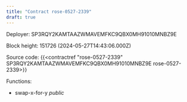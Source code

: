 ```yaml
---
title: "Contract rose-0527-2339"
draft: true
---
```

Deployer: SP3RQY2KAMTAAZWMAVEMFKC9QBX0MH91010MNBZ9E


 



Block height: 151726 (2024-05-27T14:43:06.000Z)

Source code: {{<contractref "rose-0527-2339" SP3RQY2KAMTAAZWMAVEMFKC9QBX0MH91010MNBZ9E rose-0527-2339>}}

Functions:

* swap-x-for-y _public_
